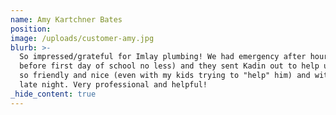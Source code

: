 ```yaml
---
name: Amy Kartchner Bates
position:
image: /uploads/customer-amy.jpg
blurb: >-
  So impressed/grateful for Imlay plumbing! We had emergency after hours (day
  before first day of school no less) and they sent Kadin out to help us! He was
  so friendly and nice (even with my kids trying to "help" him) and with the
  late night. Very professional and helpful!
_hide_content: true
---
```

